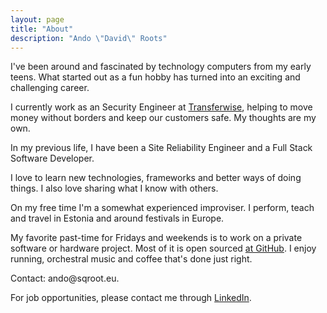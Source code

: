 ```yaml
---
layout: page
title: "About"
description: "Ando \"David\" Roots"
---
```


I've been around and fascinated by technology computers from my early teens. What started out as a fun hobby has turned into an exciting and challenging career.

I currently work as an Security Engineer at [Transferwise](https://transferwise.com), helping to move money without borders and keep our customers safe. My thoughts are my own.

In my previous life, I have been a Site Reliability Engineer and a Full Stack Software Developer.

I love to learn new technologies, frameworks and better ways of doing things. I also love sharing what I know with others.

On my free time I'm a somewhat experienced improviser. I perform, teach and travel in Estonia and around festivals in Europe.

My favorite past-time for Fridays and weekends is to work on a private software or hardware project. Most of it is open sourced [at GitHub](https://github.com/anroots). I enjoy running, orchestral music and coffee that's done just right.

Contact: ando&#64;sqroot.eu.

For job opportunities, please contact me through [LinkedIn](https://linkedin.com/in/anroots).
